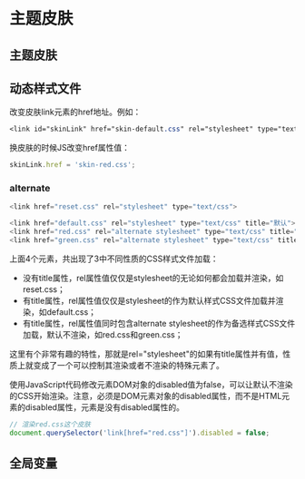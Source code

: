 # 主题皮肤

## 主题皮肤

## 动态样式文件

改变皮肤link元素的href地址。例如：

```css
<link id="skinLink" href="skin-default.css" rel="stylesheet" type="text/css">
```

换皮肤的时候JS改变href属性值：

```javascript
skinLink.href = 'skin-red.css';
```

### alternate

```javascript
<link href="reset.css" rel="stylesheet" type="text/css">

<link href="default.css" rel="stylesheet" type="text/css" title="默认">
<link href="red.css" rel="alternate stylesheet" type="text/css" title="红色">
<link href="green.css" rel="alternate stylesheet" type="text/css" title="绿色">
```

上面4个元素，共出现了3中不同性质的CSS样式文件加载：

* 没有title属性，rel属性值仅仅是stylesheet的无论如何都会加载并渲染，如reset.css；
* 有title属性，rel属性值仅仅是stylesheet的作为默认样式CSS文件加载并渲染，如default.css；
* 有title属性，rel属性值同时包含alternate stylesheet的作为备选样式CSS文件加载，默认不渲染，如red.css和green.css；

这里有个非常有趣的特性，那就是rel="stylesheet"的如果有title属性并有值，性质上就变成了一个可以控制其渲染或者不渲染的特殊元素了。

使用JavaScript代码修改元素DOM对象的disabled值为false，可以让默认不渲染的CSS开始渲染。注意，必须是DOM元素对象的disabled属性，而不是HTML元素的disabled属性，元素是没有disabled属性的。

```javascript
// 渲染red.css这个皮肤
document.querySelector('link[href="red.css"]').disabled = false;
```

## 全局变量

